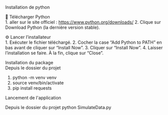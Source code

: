 Installation de python

🧰  Télécharger Python  
	1. aller sur le site officiel : https://www.python.org/downloads/
	2. Clique sur Download Python (la dernière version stable).

⚙️ Lancer l’installateur  
	1. Exécuter le fichier téléchargé.
	2. Cocher la case “Add Python to PATH” en bas avant de cliquer sur “Install Now”.
	3. Cliquer sur “Install Now”.
	4. Laisser l’installation se faire. À la fin, clique sur “Close”.

 Installation du package  
 Depuis le dossier du projet  
  1. python -m venv venv
  2. source venv/bin/activate
  3. pip install requests


Lancement de l'application

Depuis le dossier du projet
python SimulateData.py
